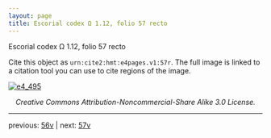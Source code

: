 ```yaml
---
layout: page
title: Escorial codex Ω 1.12, folio 57 recto
---
```


Escorial codex Ω 1.12, folio 57 recto

Cite this object as `urn:cite2:hmt:e4pages.v1:57r`.  The full image is linked to a citation tool you can use to cite regions of the image.

[![e4_495](http://www.homermultitext.org/iipsrv?IIIF=/project/homer/pyramidal/deepzoom/hmt/e4img/2017a/e4_495.tif/full/800,/0/default.jpg)](http://www.homermultitext.org/ict2/?urn=urn:cite2:hmt:e4img.2017a:e4_495) 

<p style="text-align: center; font-style: italic;">Creative Commons Attribution-Noncommercial-Share Alike 3.0 License.</p>

---

previous: [56v](../56v/) | next: [57v](../57v/)